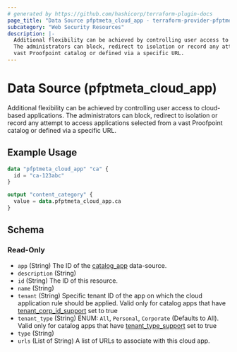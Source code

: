 ```yaml
---
# generated by https://github.com/hashicorp/terraform-plugin-docs
page_title: "Data Source pfptmeta_cloud_app - terraform-provider-pfptmeta"
subcategory: "Web Security Resources"
description: |-
  Additional flexibility can be achieved by controlling user access to cloud-based applications.
  The administrators can block, redirect to isolation or record any attempt to access applications selected from a
  vast Proofpoint catalog or defined via a specific URL.
---
```


# Data Source (pfptmeta_cloud_app)

Additional flexibility can be achieved by controlling user access to cloud-based applications.
The administrators can block, redirect to isolation or record any attempt to access applications selected from a 
vast Proofpoint catalog or defined via a specific URL.

## Example Usage

```terraform
data "pfptmeta_cloud_app" "ca" {
  id = "ca-123abc"
}

output "content_category" {
  value = data.pfptmeta_cloud_app.ca
}
```

<!-- schema generated by tfplugindocs -->
## Schema

### Read-Only

- `app` (String) The ID of the [catalog_app](https://registry.terraform.io/providers/nsofnetworks/pfptmeta/latest/docs/data-sources/catalog_app) data-source.
- `description` (String)
- `id` (String) The ID of this resource.
- `name` (String)
- `tenant` (String) Specific tenant ID of the app on which the cloud application rule should be applied. 
Valid only for catalog apps that have [tenant_corp_id_support](https://registry.terraform.io/providers/nsofnetworks/pfptmeta/latest/docs/resources/catalog_app#tenant_corp_id_support) set to true
- `tenant_type` (String) ENUM: `All`, `Personal`, `Corporate` (Defaults to All). Valid only for catalog apps that have [tenant_type_support](https://registry.terraform.io/providers/nsofnetworks/pfptmeta/latest/docs/resources/catalog_app#tenant_type_support) set to true
- `type` (String)
- `urls` (List of String) A list of URLs to associate with this cloud app.
